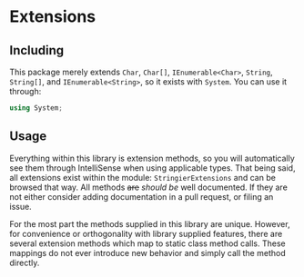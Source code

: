 # Extensions

## Including

This package merely extends `Char`, `Char[]`, `IEnumerable<Char>`, `String`, `String[]`, and `IEnumerable<String>`, so it exists with `System`. You can use it through:

~~~~csharp
using System;
~~~~

## Usage

Everything within this library is extension methods, so you will automatically see them through IntelliSense when using applicable types. That being said, all extensions exist within the module: `StringierExtensions` and can be browsed that way. All methods ~~are~~ *should be* well documented. If they are not either consider adding documentation in a pull request, or filing an issue.

For the most part the methods supplied in this library are unique. However, for convenience or orthogonality with library supplied features, there are several extension methods which map to static class method calls. These mappings do not ever introduce new behavior and simply call the method directly.